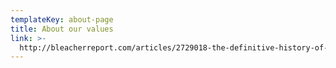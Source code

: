 ```yaml
---
templateKey: about-page
title: About our values
link: >-
  http://bleacherreport.com/articles/2729018-the-definitive-history-of-trust-the-process
---
```


